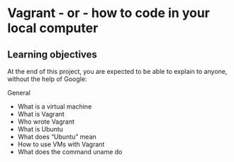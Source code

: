 # Vagrant - or - how to code in your local computer 

## Learning objectives
At the end of this project, you are expected to be able to explain to anyone, without the help of Google:

General
* What is a virtual machine
* What is Vagrant
* Who wrote Vagrant
* What is Ubuntu
* What does “Ubuntu” mean
* How to use VMs with Vagrant
* What does the command uname do
